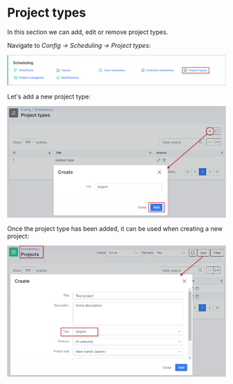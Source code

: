 Project types
=============
In this section we can add, edit or remove project types.

Navigate to *Config → Scheduling → Project types*:

![icon](project_types.png)

Let's add a new project type:

![add](add.png)

Once the project type has been added, it can be used when creating a new project:

![project](project.png)
